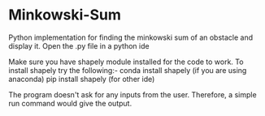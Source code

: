 # Minkowski-Sum
Python implementation for finding the minkowski sum of an obstacle and display it. Open the .py file in a python ide

Make sure you have shapely module installed for the code to work.
To install shapely try the following:-
conda install shapely (if you are using anaconda)
pip install shapely (for other ide)

The program doesn't ask for any inputs from the user. Therefore, a simple run command would give the output.
